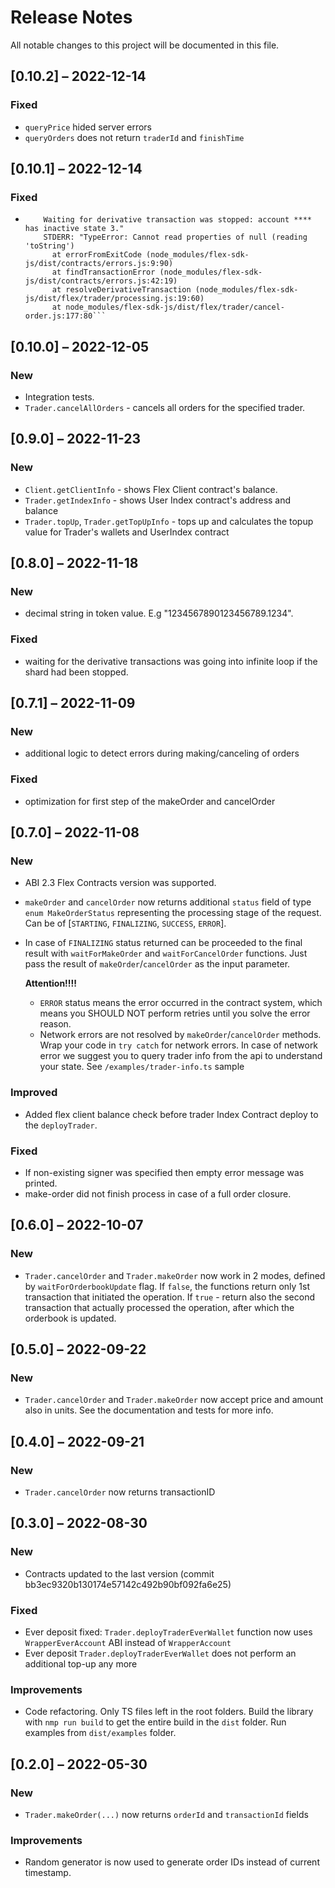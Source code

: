 # Release Notes

All notable changes to this project will be documented in this file.


## [0.10.2] – 2022-12-14

### Fixed

- `queryPrice` hided server errors
- `queryOrders` does not return `traderId` and `finishTime`

## [0.10.1] – 2022-12-14

### Fixed

- ``` Run FlexWalletAccount.cancelOrder... TX: 3c4ea23aeecc3bec5e208a2ead7aeafba7fcf1be48714ace986bedcf48098dcf ✓
      Waiting for derivative transaction was stopped: account **** has inactive state 3."
      STDERR: "TypeError: Cannot read properties of null (reading 'toString')
        at errorFromExitCode (node_modules/flex-sdk-js/dist/contracts/errors.js:9:90)
        at findTransactionError (node_modules/flex-sdk-js/dist/contracts/errors.js:42:19)
        at resolveDerivativeTransaction (node_modules/flex-sdk-js/dist/flex/trader/processing.js:19:60)
        at node_modules/flex-sdk-js/dist/flex/trader/cancel-order.js:177:80```

## [0.10.0] – 2022-12-05

### New

- Integration tests.
- `Trader.cancelAllOrders` - cancels all orders for the specified trader.


## [0.9.0] – 2022-11-23

### New

- `Client.getClientInfo` - shows Flex Client contract's balance.
- `Trader.getIndexInfo` - shows User Index contract's address and balance
- `Trader.topUp`, `Trader.getTopUpInfo` - tops up and calculates the topup value for Trader's wallets and UserIndex contract


## [0.8.0] – 2022-11-18

### New

- decimal string in token value. E.g "1234567890123456789.1234".

### Fixed

- waiting for the derivative transactions was going into infinite loop if the shard had been stopped.

## [0.7.1] – 2022-11-09

### New

- additional logic to detect errors during making/canceling of orders

### Fixed

- optimization for first step of the makeOrder and cancelOrder

## [0.7.0] – 2022-11-08

### New

- ABI 2.3 Flex Contracts version was supported.
  
- `makeOrder` and `cancelOrder` now returns additional `status` field of type `enum MakeOrderStatus` representing the processing stage of the request. 
  Can be of [`STARTING`, `FINALIZING`, `SUCCESS`, `ERROR`]. 

- In case of `FINALIZING` status returned can be proceeded to the final result with 
  `waitForMakeOrder` and `waitForCancelOrder` functions. Just pass the result of `makeOrder`/`cancelOrder` as the input parameter.

  **Attention!!!!**

  - `ERROR` status means the error occurred in the contract system, which means you SHOULD NOT perform retries until you solve the error reason. 
  - Network errors are not resolved by `makeOrder`/`cancelOrder` methods. Wrap your code in `try catch` for network errors. In case of network error we suggest you to query trader info from the api to understand your state. See `/examples/trader-info.ts` sample

### Improved

- Added flex client balance check before trader Index Contract deploy to the `deployTrader`.

### Fixed

- If non-existing signer was specified then empty error message was printed. 
- make-order did not finish process in case of a full order closure.

## [0.6.0] – 2022-10-07

### New

- `Trader.cancelOrder` and `Trader.makeOrder` now work in 2 modes, defined by `waitForOrderbookUpdate` flag. If `false`, the functions return only 1st transaction that initiated the operation. If `true` - return also the second transaction that actually processed the operation, after which the orderbook is updated. 

## [0.5.0] – 2022-09-22

### New

- `Trader.cancelOrder`  and `Trader.makeOrder` now accept price and amount also in units. See the documentation and tests for more info. 

## [0.4.0] – 2022-09-21

### New

- `Trader.cancelOrder` now returns transactionID

## [0.3.0] – 2022-08-30

### New

- Contracts updated to the last version (commit bb3ec9320b130174e57142c492b90bf092fa6e25)

### Fixed

- Ever deposit fixed: `Trader.deployTraderEverWallet` function now uses `WrapperEverAccount` ABI instead of `WrapperAccount`
- Ever deposit `Trader.deployTraderEverWallet` does not perform an additional top-up any more

### Improvements

- Code refactoring. Only TS files left in the root folders. Build the library with `nmp run build` to get the entire build in the `dist` folder. Run examples from `dist/examples` folder.


## [0.2.0] – 2022-05-30

### New

- `Trader.makeOrder(...)` now returns `orderId` and `transactionId` fields

### Improvements

- Random generator is now used to generate order IDs instead of current timestamp. 
